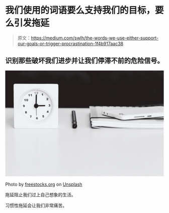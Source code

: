 # 我们使用的词语要么支持我们的目标，要么引发拖延

> 原文：<https://medium.com/swlh/the-words-we-use-either-support-our-goals-or-trigger-procrastination-1f4b917aac38>

## 识别那些破坏我们进步并让我们停滞不前的危险信号。

![](img/0a6436da1ccae80431d202a0ea6b20f9.png)

Photo by [freestocks.org](https://unsplash.com/@freestocks?utm_source=medium&utm_medium=referral) on [Unsplash](https://unsplash.com?utm_source=medium&utm_medium=referral)

拖延阻止我们过上自己想象的生活。

习惯性拖延会让我们非常痛苦。
